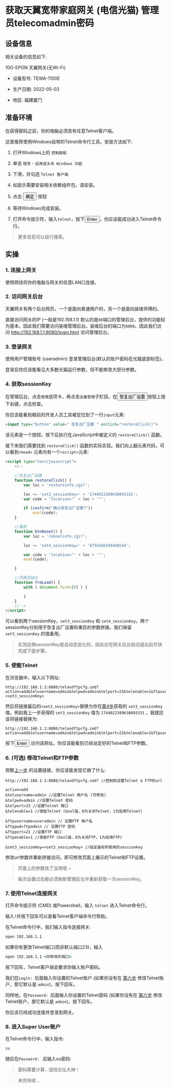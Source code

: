 # 获取天翼宽带家庭网关 (电信光猫) 管理员telecomadmin密码

## 设备信息

相关设备的信息如下: 

10G-EPON 天翼网关(无Wi-Fi)

- 设备型号: TEWA-1100E

- 生产日期: 2022-05-03

- 地区: 福建厦门

## 准备环境

在获得密码之前，你的电脑必须具有任意Telnet客户端。

这里推荐使用Windows自带的Telnet命令行工具。安装方法如下: 

1. 打开Windows上的 `控制面板`

2. 单击 `程序` - `启用或关闭 Windows 功能`

3. 下滑，并勾选 `Telnet 客户端`

4. 如提示需要安装相关依赖组件包，请安装。

5. 点击 <button>确定</button> 按钮

6. 等待Windows完成安装。

7. 打开命令提示符，输入`telnet`，按下<button>Enter</button>，你应该能成功进入Telnet命令行。

> 更多信息可以自行搜索。

## 实操

### 1. 连接上网关

使用网线将你的电脑与网关的任意LAN口连接。

### 2. 访问网关后台

天翼网关有两个后台网页，一个是面向普通用户的，另一个是面向装维师傅的。

直接访问网关的IP (一般是192.168.1.1) 默认的是`80`端口的管理后台，提供的功能较为基本。因此我们需要访问装维管理后台。装维后台的端口为`8080`。因此我们访问 http://192.168.1.1:8080/login.html 访问管理后台。

### 3. 登录网关

使用用户管理账号 (useradmin) 登录管理后台(默认的账户密码在光猫底部标签)。

登录后你应该能看见大多数光猫运行参数，但不能修改大部分参数。

### 4. 获取sessionKey

在管理后台，点击`管理`选项卡，再点击`设备管理`子栏目。在<button>恢复出厂设置</button>按钮上按下右键，点击检查。

你应该能看到眼前的开发人员工具被定位到了一行`input`元素:

```html
<input type="button" value=" 恢复出厂设置 " onclick="restoreClick()">
```

该元素是一个按钮，按下后执行在JavaScript中被定义的 `restoreClick()` 函数。

接下来我们需要找到 `restoreClick()` 函数的实际实现。我们向上翻元素代码，可以看到`<head>` 元素内有一个`<script>`元素:
```html
<script type="text/javascript">
    <!--

    //恢复出厂设置
    function restoreClick() {
        var loc = 'restoreinfo.cgi?';

        loc += 'set3_sessionKey=' + '1744022389638093331';
        var code = 'location="' + loc + '"';

        if (confirm("确认恢复出厂设置?"))
            eval(code);
    }

    //重启
    function btnReset() {
        var loc = 'rebootinfo.cgi?';

        loc += 'set4_sessionKey=' + '6756266349440544';

        var code = 'location="' + loc + '"';
        eval(code);

    }

    //页面初始化
    function frmLoad() {
        with ( document.forms[0] ) {

        }
    }
    //-->
</script>
```

可以看到两个sessionKey，`set3_sessionKey` 和 `set4_sessionKey`。两个sessionKey分别用于恢复出厂设置和重启的参数拼接。我们保留 `set3_sessionKey` 的值备用。

> 实测这俩sessionKey是会动态变化的，因此应在网关后台自动退出前尽快完成下面步骤。

### 5. 使能Telnet

在浏览器中，输入以下网址:

```
http://192.168.1.1:8080/telandftpcfg.cmd?action=add&telusername=admin&telpwd=admin&telport=23&telenable=1&ftpusername=useradmin&ftppwd=ftpadmin&ftpport=21&ftpenable=1&set3_sessionKey=<set3_sessionKey>
```

然后将链接最后的`<set3_sessionKey>`替换为你在[第4步](#4-获取sessionkey)获取的 
`set3_sessionKey` 值。例如我上一步获得的 `set3_sessionKey` 值为 `1744022389638093331` ，我就应该将链接替换为: 

```
http://192.168.1.1:8080/telandftpcfg.cmd?action=add&telusername=admin&telpwd=admin&telport=23&telenable=1&ftpusername=useradmin&ftppwd=ftpadmin&ftpport=21&ftpenable=1&set3_sessionKey=1744022389638093331
```

按下<button>Enter</button> 访问该网址。你应该能看到已经设定好的Telnet和FTP参数。

### 6. (可选) 修改Telnet和FTP参数

观察[上一步](#5-使能Telnet) 的设置链接，你应该能发现它做了什么:

```
http://192.168.1.1:8080/telandftpcfg.cmd? //控制和设置Telnet & FTP的url

action=add
&telusername=admin //设置Telnet 用户名 (可修改)
&telpwd=admin //设置Telnet 密码
&telport=23 //设置Telnet 端口
&telenable=1 //使能Telnet (bool值，0为关闭Telnet，1为启用Telnet)

&ftpusername=useradmin // 设置FTP 用户名
&ftppwd=ftpadmin // 设置FTP 密码
&ftpport=21 //设置FTP 端口
&ftpenable=1 //使能FTP (bool值，0为关闭FTP，1为启用FTP)

&set3_sessionKey=<set3_sessionKey> //指定鉴权所使用的sessionKey
```

修改url参数并重新拼接访问，即可修改页面上展示的Telnet和FTP设置。

> 页面上的参数改了没用哦 ~

> 每次设置过后都必须刷新管理后台并重新获取一次sessionKey。

### 7. 使用Telnet连接网关

打开命令提示符 (CMD) 或Powershell，输入 `telnet` 进入Telnet命令行。

输入`?`并按下回车可以查看Telnet客户端命令行帮助。

在Telnet命令行中，我们输入指令连接网关:

```cmd
open 192.168.1.1
```

如果你有更改Telnet端口(而非默认端口23)，输入
```cmd
open 192.168.1.1 <你修改的端口>
```

按下回车，Telnet客户端会要求你输入账户密码。

我们在`Login: `后面输入你设置的Telnet账户 (如果你没有在 [第六步](#6-可选-修改telnet和ftp参数) 修改Telnet账户，那它默认是 `admin`)，按下回车。

同样地，在`Password: `后面输入你设置的Telnet密码 (如果你没有在 [第六步](#6-可选-修改telnet和ftp参数) 修改Telnet账户，那它默认是 `admin`)，按下回车。

你应该已经成功连接并登录到网关。

### 8. 进入Super User账户

在Telnet命令行中，输入指令:

```bash
su
```

随后在`Password: ` 后输入su密码:

> 密码需要计算...请找论坛大神！

> 未完待续...
